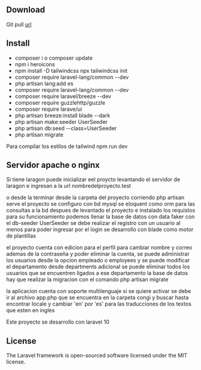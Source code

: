 ## Download

Git pull [url](https://github.com/Horus21/alcaldia.git)

## Install 

- composer i o composer update
- npm i heroicons
-  npm install -D tailwindcss npx tailwindcss init
-  composer require laravel-lang/common --dev
- php artisan lang:add es
- composer require laravel-lang/common --dev
- composer require laravel/breeze --dev
- composer require guzzlehttp/guzzle
- composer require larave/ui
- php artisan breeze:install blade --dark
- php artisan make:seeder UserSeeder
-  php artisan db:seed --class=UserSeeder
- php artisan migrate


Para compilar los estilos de tailwind npm run dev 

## Servidor apache o nginx 

Si tiene laragon puede inicializar eel proycto levantando el servidor de laragon e ingresan a la url nombredelproyecto.test

o desde la terminar desde la carpeta del proyecto corriendo php artisan serve
el proyecto se configuro con bd mysql
se eloquent como orm para las consultas a la bd
despues de levantado el proyecto e instalado los requistos para su funcionamiento podemos llenar la base de datos con data faker con el db-seeder UserSeeder se debe realizar el registro con un usuario al menos para poder ingresar por el login 
se desarrollo con blade como motor de plantillas 

el proyecto cuenta con edicion para el perfil para cambiar nombre y correo ademas de la contraseña y poder eliminar la cuenta, se puede administrar los usuarios desde la opcion empleado o employees y se puede modificar el departamento desde departments adicional se puede eliminar todos los usuarios que se encuentren ligados a ese departamento la base de datos hay que realizar la migracion con el comando php artisan migrate  

la aplicacion cuenta con soporte multilenguaje si se quiere activar se debe ir al archivo app.php que se encuentra en la carpeta congi y buscar hasta encontrar locale y cambiar 'en' por 'es' para las traducciones de los textos que esten en ingles 

Este proyecto se desarrollo con laravel 10 

## License
The Laravel framework is open-sourced software licensed under the MIT license.
